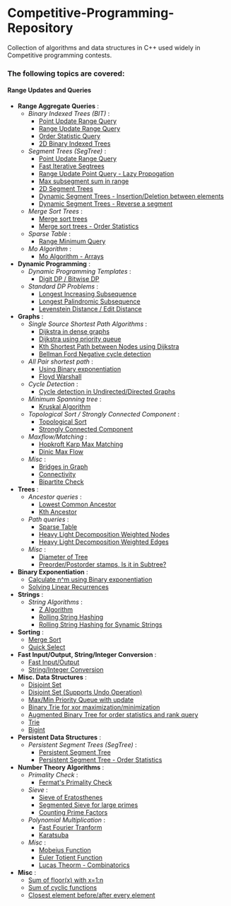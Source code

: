 # Competitive-Programming-Repository
Collection of algorithms and data structures in C++ used widely in Competitive programming contests. 

### The following topics are covered:

#### Range Updates and Queries
* **Range Aggregate Queries** :
  * *Binary Indexed Trees (BIT)* :
    * [Point Update Range Query](https://github.com/dragonslayerx/Competitive-Programming-Repository/blob/master/binary_indexed_tree.cpp)
    * [Range Update Range Query](https://github.com/dragonslayerx/Competitive-Programming-Repository/blob/master/binary_indexed_tree_range_query_range_update.cpp)
    * [Order Statistic Query](https://github.com/dragonslayerx/Competitive-Programming-Repository/blob/master/binary_indexed_tree_order_stat.cpp)
    * [2D Binary Indexed Trees](https://github.com/dragonslayerx/Competitive-Programming-Repository/blob/master/binary_indexed_tree_2D.cpp)
  * *Segment Trees (SegTree)* :
    * [Point Update Range Query](https://github.com/dragonslayerx/Competitive-Programming-Repository/blob/master/segment_tree_range_query_point_update.cpp) 
    * [Fast Iterative Segtrees](https://github.com/dragonslayerx/Competitive-Programming-Repository/blob/master/segment_trees_interative_fast.cpp)
    * [Range Update Point Query - Lazy Propogation](https://github.com/dragonslayerx/Competitive-Programming-Repository/blob/master/segment_tree_range_query_range_update_lazy_propogation.cpp)
    * [Max subsegment sum in range](https://github.com/dragonslayerx/Competitive-Programming-Repository/blob/master/segment_tree_custom_merge_function.cpp)
    * [2D Segment Trees](https://github.com/dragonslayerx/Competitive-Programming-Repository/blob/master/segment_tree_2D.cpp)
    * [Dynamic Segment Trees - Insertion/Deletion between elements](https://github.com/dragonslayerx/Competitive-Programming-Repository/blob/master/segment_tree_dynamic_using_treaps.cpp)
    * [Dynamic Segment Trees - Reverse a segment](https://github.com/dragonslayerx/Competitive-Programming-Repository/blob/master/segment_tree_dynamic_reverse_subarray_using_treap.cpp)
  * *Merge Sort Trees* :
    * [Merge sort trees](https://github.com/dragonslayerx/Competitive-Programming-Repository/blob/master/merge_sort_trees.cpp)
    * [Merge sort trees - Order Statistics](https://github.com/dragonslayerx/Competitive-Programming-Repository/blob/master/merge_sort_trees_order_stat_query.cpp)  
  * *Sparse Table* :
    * [Range Minimum Query](https://github.com/dragonslayerx/Competitive-Programming-Repository/blob/master/range_minimum_query_sparse_table.cpp)
  * *Mo Algorithm* :
    * [Mo Algorithm - Arrays](https://github.com/dragonslayerx/Competitive-Programming-Repository/blob/master/mo_algorithm_offline_range_query.cpp)
* **Dynamic Programming** :
  * *Dynamic Programming Templates* :
    * [Digit DP / Bitwise DP](https://github.com/dragonslayerx/Competitive-Programming-Repository/blob/master/dynamic_programming_templates.cpp)
  * *Standard DP Problems* :
    * [Longest Increasing Subsequence](https://github.com/dragonslayerx/Competitive-Programming-Repository/blob/master/longest_increasing_subsequence_lis_binary_search.cpp)
    * [Longest Palindromic Subsequence](https://github.com/dragonslayerx/Competitive-Programming-Repository/blob/dragonslayerx-readme-update/palindrome_longest_subsequence.cpp)
    * [Levenstein Distance / Edit Distance](https://github.com/dragonslayerx/Competitive-Programming-Repository/blob/master/edit_distance_levenstein_dynamic_programming.cpp)
* **Graphs** :
  * *Single Source Shortest Path Algorithms* :
    * [Dijkstra in dense graphs](https://github.com/dragonslayerx/Competitive-Programming-Repository/blob/master/dijsktra_dense_graphs.cpp)
    * [Dijkstra using priority queue](https://github.com/dragonslayerx/Competitive-Programming-Repository/blob/master/dijkstra_using_priority_queue.cpp)
    * [Kth Shortest Path between Nodes using Dijkstra](https://github.com/dragonslayerx/Competitive-Programming-Repository/blob/master/kth_shortest_path_between_nodes_graph.cpp)
    * [Bellman Ford Negative cycle detection](https://github.com/dragonslayerx/Competitive-Programming-Repository/blob/dragonslayerx-readme-update/bellman_ford.cpp)
  * *All Pair shortest path* :
    * [Using Binary exponentiation](https://github.com/dragonslayerx/Competitive-Programming-Repository/blob/dragonslayerx-readme-update/all_pair_shortest_path_binary_exponentation.cpp)
    * [Floyd Warshall](https://github.com/dragonslayerx/Competitive-Programming-Repository/blob/dragonslayerx-readme-update/all_pair_shortest_path_floyd_warshall.cpp)
  * *Cycle Detection* :
    * [Cycle detection in Undirected/Directed Graphs](https://github.com/dragonslayerx/Competitive-Programming-Repository/blob/master/cycle_detection_in_graph.cpp)
  * *Minimum Spanning tree* :
    * [Kruskal Algorithm](https://github.com/dragonslayerx/Competitive-Programming-Repository/blob/master/kruskal_min_spanning_tree.cpp)
  * *Topological Sort / Strongly Connected Component* :
    * [Topological Sort](https://github.com/dragonslayerx/Competitive-Programming-Repository/blob/master/topological_sort_kosaraju.cpp)
    * [Strongly Connected Component](https://github.com/dragonslayerx/Competitive-Programming-Repository/blob/master/strongly_connected_components_kosaraju.cpp) 
  * *Maxflow/Matching* :
    * [Hopkroft Karp Max Matching](https://github.com/dragonslayerx/Competitive-Programming-Repository/blob/dragonslayerx-readme-update/max_bipartite_matching_hopcroft_karp.cpp)
    * [Dinic Max Flow](https://github.com/dragonslayerx/Competitive-Programming-Repository/blob/dragonslayerx-readme-update/max_flow_network_dinic_algorithm.cpp)
  * *Misc* :
    * [Bridges in Graph](https://github.com/dragonslayerx/Competitive-Programming-Repository/blob/master/bridges_in_graph.cpp)
    * [Connectivity](https://github.com/dragonslayerx/Competitive-Programming-Repository/blob/master/isConnected_using_bfs.cpp)
    * [Bipartite Check](https://github.com/dragonslayerx/Competitive-Programming-Repository/blob/dragonslayerx-readme-update/non_bipartite_check.cpp)
* **Trees** :
    * *Ancestor queries* :
        * [Lowest Common Ancestor](https://github.com/dragonslayerx/Competitive-Programming-Repository/blob/master/lowest_common_ancestor_lca.cpp)
        * [Kth Ancestor](https://github.com/dragonslayerx/Competitive-Programming-Repository/blob/master/kth_ancestor_tree.cpp)
    * *Path queries* :
        * [Sparse Table](https://github.com/dragonslayerx/Competitive-Programming-Repository/blob/master/trees_path_query_sparse_tables.cpp)
        * [Heavy Light Decomposition Weighted Nodes](https://github.com/dragonslayerx/Competitive-Programming-Repository/blob/master/heavy_light_decomposition_wieghted_vertices(hld).cpp)
        * [Heavy Light Decomposition Weighted Edges](https://github.com/dragonslayerx/Competitive-Programming-Repository/blob/master/heavy_light_decomposition_weighted_edges%20(hld).cpp)
    * *Misc* :
        * [Diameter of Tree](https://github.com/dragonslayerx/Competitive-Programming-Repository/blob/master/tree_diameter.cpp)
        * [Preorder/Postorder stamps, Is it in Subtree?](https://github.com/dragonslayerx/Competitive-Programming-Repository/blob/master/tree_dfs_preorder_postorder_isInSubtree.cpp) 
* **Binary Exponentiation** :
   * [Calculate n^m using Binary exponentiation](https://github.com/dragonslayerx/Competitive-Programming-Repository/blob/master/power_binary_exponentiation.cpp)
   * [Solving Linear Recurrences](https://github.com/dragonslayerx/Competitive-Programming-Repository/blob/master/linear_recurrence_matrix_exponentiation.cpp)
* **Strings** :
   * *String Algorithms* :
       * [Z Algorithm](https://github.com/dragonslayerx/Competitive-Programming-Repository/blob/master/Z_algorithm_max_prefix_match.cpp)
       * [Rolling String Hashing](https://github.com/dragonslayerx/Competitive-Programming-Repository/blob/master/string_hashing.cpp)
       * [Rolling String Hashing for Synamic Strings](https://github.com/dragonslayerx/Competitive-Programming-Repository/blob/dragonslayerx-readme-update/string_hashing_dynamic_segment_trees.cpp)
* **Sorting** :
  * [Merge Sort](https://github.com/dragonslayerx/Competitive-Programming-Repository/blob/master/merge_sort_count_inversion.cpp)
  * [Quick Select](https://github.com/dragonslayerx/Competitive-Programming-Repository/blob/dragonslayerx-readme-update/quick_select_order_stat_linear.cpp)
* **Fast Input/Output, String/Integer Conversion** :
   * [Fast Input/Output](https://github.com/dragonslayerx/Competitive-Programming-Repository/blob/master/fast_readInt_writeInt_function.cpp)
   * [String/Integer Conversion](https://github.com/dragonslayerx/Competitive-Programming-Repository/blob/master/int2string_string2int.cpp)
* **Misc. Data Structures** :
   * [Disjoint Set](https://github.com/dragonslayerx/Competitive-Programming-Repository/blob/master/disjoint_set.cpp)
   * [Disjoint Set (Supports Undo Operation)](https://github.com/dragonslayerx/Competitive-Programming-Repository/blob/master/disjoint_set_with_undo_operation.cpp)
   * [Max/Min Priority Queue with update](https://github.com/dragonslayerx/Competitive-Programming-Repository/blob/master/heap_using_multiset_max_min_insert_erase_update.cpp)
   * [Binary Trie for xor maximization/minimization](https://github.com/dragonslayerx/Competitive-Programming-Repository/blob/master/binary_trie_max_xor.cpp)
   * [Augmented Binary Tree for order statistics and rank query](https://github.com/dragonslayerx/Competitive-Programming-Repository/blob/dragonslayerx-readme-update/orderstat_rank_query_augmented_bst.cpp)
   * [Trie](https://github.com/dragonslayerx/Competitive-Programming-Repository/blob/dragonslayerx-readme-update/trie_insertion_deleteion.cpp)
   * [Bigint](https://github.com/dragonslayerx/Competitive-Programming-Repository/blob/dragonslayerx-readme-update/bigint_library.cpp)
* **Persistent Data Structures** :
  * *Persistent Segment Trees (SegTree)* :
    * [Persistent Segment Tree](https://github.com/dragonslayerx/Competitive-Programming-Repository/blob/master/segment_tree_persistent.cpp)
    * [Persistent Segment Tree - Order Statistics](https://github.com/dragonslayerx/Competitive-Programming-Repository/blob/master/segment_tree_persistent_order_stat.cpp)
* **Number Theory Algorithms** :
  * *Primality Check* :
      * [Fermat's Primality Check](https://github.com/dragonslayerx/Competitive-Programming-Repository/blob/master/primality_check_fermat.cpp)
  * *Sieve* :
      * [Sieve of Eratosthenes](https://github.com/dragonslayerx/Competitive-Programming-Repository/blob/master/prime_sieve.cpp)
      * [Segmented Sieve for large primes](https://github.com/dragonslayerx/Competitive-Programming-Repository/blob/master/segmented_sieve_large_primes.cpp)
      * [Counting Prime Factors](https://github.com/dragonslayerx/Competitive-Programming-Repository/blob/master/prime_factor_count.cpp)
  * *Polynomial Multiplication* :
      * [Fast Fourier Tranform](https://github.com/dragonslayerx/Competitive-Programming-Repository/blob/master/fast_fourier_transform_fft.cpp)
      * [Karatsuba](https://github.com/dragonslayerx/Competitive-Programming-Repository/blob/master/karatsuba_polynomial_multiplication.cpp)
  * *Misc* :
      * [Mobeius Function](https://github.com/dragonslayerx/Competitive-Programming-Repository/blob/master/mobeius_function.cpp)
      * [Euler Totient Function](https://github.com/dragonslayerx/Competitive-Programming-Repository/blob/master/euler_phi_euler_totient_function.cpp)
      * [Lucas Theorm - Combinatorics](https://github.com/dragonslayerx/Competitive-Programming-Repository/blob/master/lucas_combinatorics.cpp)  
* **Misc** :
  * [Sum of floor(x) with x=1:n](https://github.com/dragonslayerx/Competitive-Programming-Repository/blob/dragonslayerx-readme-update/aggreate_sqrt_distinct_values.cpp)
  * [Sum of cyclic functions](https://github.com/dragonslayerx/Competitive-Programming-Repository/blob/dragonslayerx-readme-update/aggregate_cyclic_function.cpp)
   * [Closest element before/after every element](https://github.com/dragonslayerx/Competitive-Programming-Repository/blob/dragonslayerx-readme-update/closest_max_element_before_after_index_using_stack.cpp)
  
      
      
  
  
   
   


















